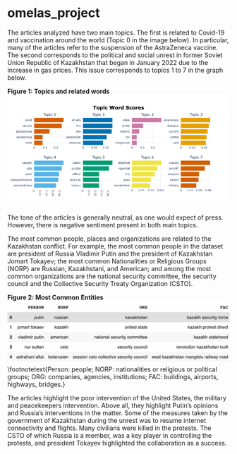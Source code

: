 # omelas_project

The articles analyzed have two main topics. The first is related to Covid-19 and vaccination around the world (Topic 0 in the image below). In particular, many of the articles refer to the suspension of the AstraZeneca vaccine. The second  corresponds to the  political and social unrest in former Soviet Union Republic of Kazakhstan that began in January 2022 due to the increase in gas prices.  This issue corresponds to topics 1 to 7 in the graph below.

<b>Figure 1: Topics and related words</b>
![image](images/topic_plot.png)

The tone of the articles is generally neutral, as one would expect of press. However, there is negative sentiment present in both main topics.

The most common people, places and organizations are related to the Kazakhstan conflict. For example, the most common people in the dataset are president of Russia Vladimir Putin and the president of Kazakhstan Jomart Tokayev; the most common Nationalities or Religious Groups (NORP) are Russian, Kazakhstani, and American; and among the most common organizations are the national security committee, the security council and the Collective Security Treaty Organization (CSTO).

<b>Figure 2: Most Common Entities</b>
![image](images/most_com_ent.jpeg)
\footnotetext{Person: people; NORP: nationalities or religious or political groups; ORG: companies, agencies, institutions; FAC: buildings, airports, highways, bridges.}

The articles highlight the poor intervention of the United States, the military and peacekeepers intervention. Above all, they highlight Putin’s opinions and Russia’s interventions in the matter. Some of the measures taken by the government of Kazakhstan during the unrest was to resume internet connectivity and flights. Many civilians were killed in the protests. The CSTO of which Russia is a member, was a key player in controlling the protests, and president Tokayev highlighted the collaboration as a success.

